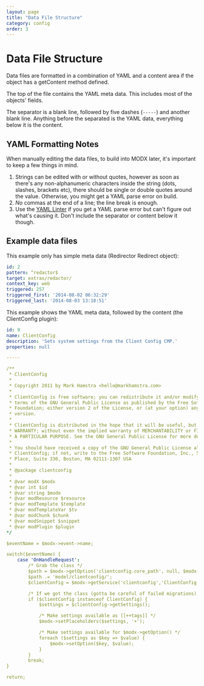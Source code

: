 ```yaml
---
layout: page
title: "Data File Structure"
category: config
order: 3
---
```


# Data File Structure

Data files are formatted in a combination of YAML and a content area if the object has a getContent method defined.

The top of the file contains the YAML meta data. This includes most of the objects' fields. 

The separator is a blank line, followed by five dashes (`-----`) and another blank line. Anything before the separated is the YAML data, everything below it is the content.

## YAML Formatting Notes

When manually editing the data files, to build into MODX later, it's important to keep a few things in mind.

1. Strings can be edited with or without quotes, however as soon as there's any non-alphanumeric characters inside the string (dots, slashes, brackets etc), there should be single or double quotes around the value. Otherwise, you might get a YAML parse error on build.
2. _No_ commas at the end of a line; the line break is enough.
3. Use the [YAML Linter](http://www.yamllint.com/) if you get a YAML parse error but can't figure out what's causing it. Don't include the separator or content below it though.

## Example data files

This example only has simple meta data (Redirector Redirect object):

```yaml
id: 2
pattern: ^redactor$
target: extras/redactor/
context_key: web
triggered: 257
triggered_first: '2014-08-02 06:32:29'
triggered_last: '2014-08-03 13:18:51'
```

This example shows the YAML meta data, followed by the content (the ClientConfig plugin):

```yaml
id: 9
name: ClientConfig
description: 'Sets system settings from the Client Config CMP.'
properties: null

-----

/**
 * ClientConfig
 *
 * Copyright 2011 by Mark Hamstra <hello@markhamstra.com>
 *
 * ClientConfig is free software; you can redistribute it and/or modify it under the
 * terms of the GNU General Public License as published by the Free Software
 * Foundation; either version 2 of the License, or (at your option) any later
 * version.
 *
 * ClientConfig is distributed in the hope that it will be useful, but WITHOUT ANY
 * WARRANTY; without even the implied warranty of MERCHANTABILITY or FITNESS FOR
 * A PARTICULAR PURPOSE. See the GNU General Public License for more details.
 *
 * You should have received a copy of the GNU General Public License along with
 * ClientConfig; if not, write to the Free Software Foundation, Inc., 59 Temple
 * Place, Suite 330, Boston, MA 02111-1307 USA
 *
 * @package clientconfig
 *
 * @var modX $modx
 * @var int $id
 * @var string $mode
 * @var modResource $resource
 * @var modTemplate $template
 * @var modTemplateVar $tv
 * @var modChunk $chunk
 * @var modSnippet $snippet
 * @var modPlugin $plugin
*/

$eventName = $modx->event->name;

switch($eventName) {
    case 'OnHandleRequest':
        /* Grab the class */
        $path = $modx->getOption('clientconfig.core_path', null, $modx->getOption('core_path') . 'components/clientconfig/');
        $path .= 'model/clientconfig/';
        $clientConfig = $modx->getService('clientconfig','ClientConfig', $path);

        /* If we got the class (gotta be careful of failed migrations), grab settings and go! */
        if ($clientConfig instanceof ClientConfig) {
            $settings = $clientConfig->getSettings();

            /* Make settings available as [[++tags]] */
            $modx->setPlaceholders($settings, '+');

            /* Make settings available for $modx->getOption() */
            foreach ($settings as $key => $value) {
                $modx->setOption($key, $value);
            }
        }
        break;
}

return;
```



